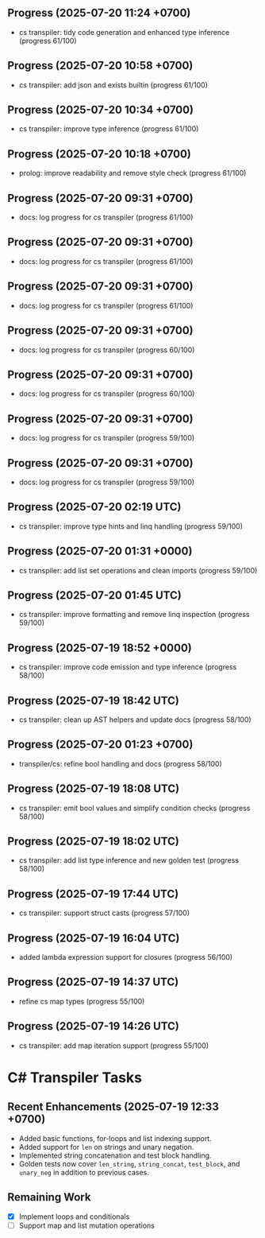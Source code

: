 ## Progress (2025-07-20 11:24 +0700)
- cs transpiler: tidy code generation and enhanced type inference (progress 61/100)

## Progress (2025-07-20 10:58 +0700)
- cs transpiler: add json and exists builtin (progress 61/100)

## Progress (2025-07-20 10:34 +0700)
- cs transpiler: improve type inference (progress 61/100)

## Progress (2025-07-20 10:18 +0700)
- prolog: improve readability and remove style check (progress 61/100)

## Progress (2025-07-20 09:31 +0700)
- docs: log progress for cs transpiler (progress 61/100)

## Progress (2025-07-20 09:31 +0700)
- docs: log progress for cs transpiler (progress 61/100)

## Progress (2025-07-20 09:31 +0700)
- docs: log progress for cs transpiler (progress 61/100)

## Progress (2025-07-20 09:31 +0700)
- docs: log progress for cs transpiler (progress 60/100)

## Progress (2025-07-20 09:31 +0700)
- docs: log progress for cs transpiler (progress 60/100)

## Progress (2025-07-20 09:31 +0700)
- docs: log progress for cs transpiler (progress 59/100)

## Progress (2025-07-20 09:31 +0700)
- docs: log progress for cs transpiler (progress 59/100)

## Progress (2025-07-20 02:19 UTC)
- cs transpiler: improve type hints and linq handling (progress 59/100)

## Progress (2025-07-20 01:31 +0000)
- cs transpiler: add list set operations and clean imports (progress 59/100)

## Progress (2025-07-20 01:45 UTC)
- cs transpiler: improve formatting and remove linq inspection (progress 59/100)

## Progress (2025-07-19 18:52 +0000)
- cs transpiler: improve code emission and type inference (progress 58/100)

## Progress (2025-07-19 18:42 UTC)
- cs transpiler: clean up AST helpers and update docs (progress 58/100)

## Progress (2025-07-20 01:23 +0700)
- transpiler/cs: refine bool handling and docs (progress 58/100)

## Progress (2025-07-19 18:08 UTC)
- cs transpiler: emit bool values and simplify condition checks (progress 58/100)

## Progress (2025-07-19 18:02 UTC)
- cs transpiler: add list type inference and new golden test (progress 58/100)

## Progress (2025-07-19 17:44 UTC)
- cs transpiler: support struct casts (progress 57/100)

## Progress (2025-07-19 16:04 UTC)
- added lambda expression support for closures (progress 56/100)

## Progress (2025-07-19 14:37 UTC)
- refine cs map types (progress 55/100)

## Progress (2025-07-19 14:26 UTC)
- cs transpiler: add map iteration support (progress 55/100)

# C# Transpiler Tasks

## Recent Enhancements (2025-07-19 12:33 +0700)
- Added basic functions, for-loops and list indexing support.
- Added support for `len` on strings and unary negation.
- Implemented string concatenation and test block handling.
- Golden tests now cover `len_string`, `string_concat`, `test_block`, and `unary_neg` in addition to previous cases.

## Remaining Work
- [x] Implement loops and conditionals
- [ ] Support map and list mutation operations
